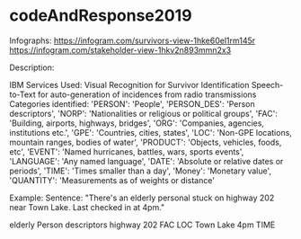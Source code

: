 # codeAndResponse2019


Infographs:
https://infogram.com/survivors-view-1hke60el1rm145r   
https://infogram.com/stakeholder-view-1hkv2n893mmn2x3

Description:


IBM Services Used:
Visual Recognition for Survivor Identification
Speech-to-Text for auto-generation of incidences from radio transmissions
Categories identified:
                  'PERSON': 'People',
                  'PERSON_DES': 'Person descriptors',
                  'NORP': 'Nationalities or religious or political groups',
                  'FAC': 'Building, airports, highways, bridges',
                  'ORG': 'Companies, agencies, institutions etc.',
                  'GPE': 'Countries, cities, states',
                  'LOC': 'Non-GPE locations, mountain ranges, bodies of water',
                  'PRODUCT': 'Objects, vehicles, foods, etc',
                  'EVENT': 'Named hurricanes, battles, wars, sports events',
                  'LANGUAGE': 'Any named language',
                  'DATE': 'Absolute or relative dates or periods',
                  'TIME': 'Times smaller than a day',
                  'Money': 'Monetary value',
                  'QUANTITY': 'Measurements as of weights or distance'

Example:
Sentence:
"There's an elderly personal stuck on highway 202 near Town Lake. Last checked in at 4pm."

elderly Person descriptors
highway 202 FAC
LOC Town Lake
4pm TIME